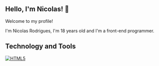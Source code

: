 ## Hello, I'm Nicolas! 👋

Welcome to my profile!

I'm Nicolas Rodrigues, I'm 18 years old and I'm a front-end programmer.

## Technology and Tools
[![HTML5](https://skillicons.dev/icons?i=html)](https://developer.mozilla.org/pt-BR/docs/Web/HTML)
